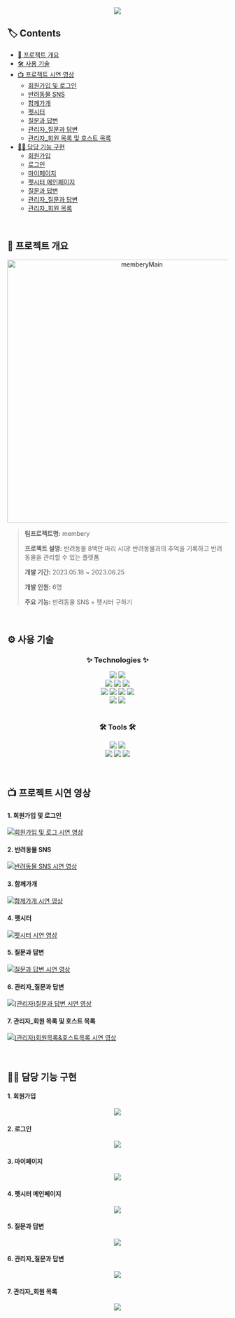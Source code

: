 <div align=center>
	<img src="https://capsule-render.vercel.app/api?type=waving&color=e4969b&height=200&section=header&text=membery&fontSize=90" />	
</div>

## 🏷️ Contents

* [📍 프로젝트 개요](#-프로젝트-개요)<br>
* [🛠️ 사용 기술](#-사용-기술)<br>
* [📺 프로젝트 시연 영상](#-프로젝트-시연-영상)
  * [회원가입 및 로그인](#1-회원가입-및-로그인)<br>
  * [반려동물 SNS](#2-반려동물-SNS)<br>
  * [함께가개](#3-함께가개)<br>
  * [펫시터](#4-펫시터)<br>
  * [질문과 답변](#5-질문과-답변)<br>
  * [관리자_질문과 답변](#6-관리자_질문과-답변)<br>
  * [관리자_회원 목록 및 호스트 목록](#7-관리자_회원-목록-및-호스트-목록)<br>
* [👩‍💻 담당 기능 구현](#-담당-기능-구현)
  * [회원가입](#1-회원가입)<br>
  * [로그인](#2-로그인)<br>
  * [마이페이지](#3-마이페이지)<br>
  * [펫시터 메인페이지](#4-펫시터-메인페이지)<br>
  * [질문과 답변](#5-질문과-답변)<br>
  * [관리자_질문과 답변](#6-관리자_질문과-답변)<br>
  * [관리자_회원 목록](#7-관리자_회원-목록)<br>
<br>

## 📍 프로젝트 개요
<p align="center"><img width="600" alt="memberyMain" src="https://github.com/lllilyk/Membery/assets/121800484/baea2fed-8901-4517-bca6-b746b495447b"></p>

> **팀프로젝트명:** membery <br>
> 
> **프로젝트 설명:** 반려동물 8백만 마리 시대! 반려동물과의 추억을 기록하고 반려동물을 관리할 수 있는 플랫폼 <br>
> 
> **개발 기간:** 2023.05.18 ~ 2023.06.25 <br>
>
> **개발 인원:** 6명 <br>
> 
> **주요 기능:** 반려동물 SNS + 펫시터 구하기
<br>

## ⚙️ 사용 기술

<div align=center>
	<h3>✨ Technologies ✨</h3>
</div>
<div align="center">
	<img src="https://img.shields.io/badge/Java-007396?style=flat&logo=Conda-Forge&logoColor=white" />
	<img src="https://img.shields.io/badge/SpringBoot-6DB33F?style=flat&logo=springboot&logoColor=white" />
	<br>
	<img src="https://img.shields.io/badge/HTML5-E34F26?style=flat&logo=HTML5&logoColor=white" />
	<img src="https://img.shields.io/badge/CSS3-1572B6?style=flat&logo=CSS3&logoColor=white" />
	<img src="https://img.shields.io/badge/JavaScript-F7DF1E?style=flat&logo=JavaScript&logoColor=white" />
	<br>
	<img src="https://img.shields.io/badge/jQuery-0769AD?style=flat&logo=jQuery&logoColor=white" />
	<img src="https://img.shields.io/badge/Mybatis-000000?style=flat&logo=Fluentd&logoColor=white" />
	<img src="https://img.shields.io/badge/MySQL-4479A1?style=flat&logo=MySQL&logoColor=white" />
	<img src="https://img.shields.io/badge/MariaDB-003545?style=flat&logo=MariaDB&logoColor=white" />
	<br>
	<img src="https://img.shields.io/badge/Bootstrap-7952B3?style=flat&logo=Bootstrap&logoColor=white" />
	<img src="https://img.shields.io/badge/SemanticUI-35BDB2?style=flat&logo=semanticuireact&logoColor=white" />
	<br>
</div>
<br>
<div align=center>
	<h3>🛠 Tools 🛠</h3>
</div>
<div align=center>
	<img src="https://img.shields.io/badge/SpringToolSuite-6DB33F?style=flat&logo=Spring&logoColor=white" />
	<img src="https://img.shields.io/badge/Tomcat-F8DC75?style=flat&logo=ApacheTomcat&logoColor=black" />
	<br>
	<img src="https://img.shields.io/badge/AWS-232F3E?style=flat&logo=AmazonAWS&logoColor=white" />
	<img src="https://img.shields.io/badge/GitHub-181717?style=flat&logo=GitHub&logoColor=white" />
  <img src="https://img.shields.io/badge/Notion-000000?style=flat&logo=Notion&logoColor=white" />
</div>
<br><br>

## 📺 프로젝트 시연 영상
#### 1. 회원가입 및 로그인
[![회원가입 및 로그 시연 영상](http://img.youtube.com/vi/8UuhCAJZx2w/0.jpg)](https://youtu.be/8UuhCAJZx2w?t=0s) 

#### 2. 반려동물 SNS
[![반려동물 SNS 시연 영상](http://img.youtube.com/vi/cjIyR_nfSMU/0.jpg)](https://youtu.be/cjIyR_nfSMU?t=0s) 

#### 3. 함께가개
[![함께가개 시연 영상](http://img.youtube.com/vi/x8F2IxPn4os/0.jpg)](https://youtu.be/x8F2IxPn4os?t=0s) 

#### 4. 펫시터
[![펫시터 시연 영상](http://img.youtube.com/vi/okFDe2GIQQA/0.jpg)](https://youtu.be/okFDe2GIQQA?t=0s) 

#### 5. 질문과 답변
[![질문과 답변 시연 영상](http://img.youtube.com/vi/yHUll82EDIk/0.jpg)](https://youtu.be/yHUll82EDIk?t=0s) 

#### 6. 관리자_질문과 답변
[![(관리자)질문과 답변 시연 영상](http://img.youtube.com/vi/GFnS2OVrlUw/0.jpg)](https://youtu.be/GFnS2OVrlUw?t=0s) 

#### 7. 관리자_회원 목록 및 호스트 목록
[![(관리자)회원목록&호스트목록 시연 영상](http://img.youtube.com/vi/G6EsxcucYLw/0.jpg)](https://youtu.be/G6EsxcucYLw?t=0s) 
<br><br><br>

## 👩‍💻 담당 기능 구현
#### 1. 회원가입
<p align="center">  
<img src="https://github.com/lllilyk/membery/assets/121800484/97341bbd-ea91-4965-b9b6-9a7b949e82d5">
</p>

#### 2. 로그인
<p align="center">  
<img src="https://github.com/lllilyk/Membery/assets/121800484/88f6d2ec-792c-4926-bf0b-3818a21f0e3e">
</p>

#### 3. 마이페이지
<p align="center">
<img src="https://github.com/lllilyk/Membery/assets/121800484/69693c8b-30ba-4da2-8d4a-3779d5db9103">
</p>

#### 4. 펫시터 메인페이지
<p align="center">
<img src="https://github.com/lllilyk/Membery/assets/121800484/b0d0f010-7231-4b94-af80-2c0aaf9a2082">
</p>

#### 5. 질문과 답변
<p align="center">
<img src="https://github.com/lllilyk/Membery/assets/121800484/419f039d-d258-4ec9-9441-87c46f931997">
</p>

#### 6. 관리자_질문과 답변
<p align="center">
<img src="https://github.com/lllilyk/Membery/assets/121800484/2039d7d5-3cda-470d-b0f1-c2b09dd70cc9">
</p>

#### 7. 관리자_회원 목록
<p align="center">
<img src="https://github.com/lllilyk/Membery/assets/121800484/f088dc5e-6914-478c-b45f-ad4d16a8db6d">
</p>
